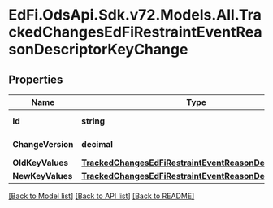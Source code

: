 # EdFi.OdsApi.Sdk.v72.Models.All.TrackedChangesEdFiRestraintEventReasonDescriptorKeyChange

## Properties

Name | Type | Description | Notes
------------ | ------------- | ------------- | -------------
**Id** | **string** | Resource identifier | [optional] 
**ChangeVersion** | **decimal** | Change version | [optional] 
**OldKeyValues** | [**TrackedChangesEdFiRestraintEventReasonDescriptorKey**](TrackedChangesEdFiRestraintEventReasonDescriptorKey.md) |  | [optional] 
**NewKeyValues** | [**TrackedChangesEdFiRestraintEventReasonDescriptorKey**](TrackedChangesEdFiRestraintEventReasonDescriptorKey.md) |  | [optional] 

[[Back to Model list]](../../README.md#documentation-for-models) [[Back to API list]](../../README.md#documentation-for-api-endpoints) [[Back to README]](../../README.md)

